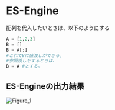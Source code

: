 # ES-Engine
配列を代入したいときは、以下のようにする
```python
A = [1,2,3]
B = []
B = A[:]
#これでBに値渡しができる。
#参照渡しをするときは、
B = A #とする。
```
## ES-Engineの出力結果
![Figure_1](https://github.com/pokemon-GA/ES-Engine/assets/78744619/242587cc-a4f1-4727-9370-e30ebea93b55)
